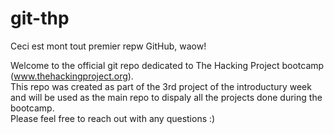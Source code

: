 # git-thp

Ceci est mont tout premier repw GitHub, waow!


Welcome to the official git repo dedicated to The Hacking Project bootcamp (www.thehackingproject.org).<br>
This repo was created as part of the 3rd project of the introductury week and will be used as the main repo to dispaly all the projects done during the bootcamp.<br>
Please feel free to reach out with any questions :)<br>
